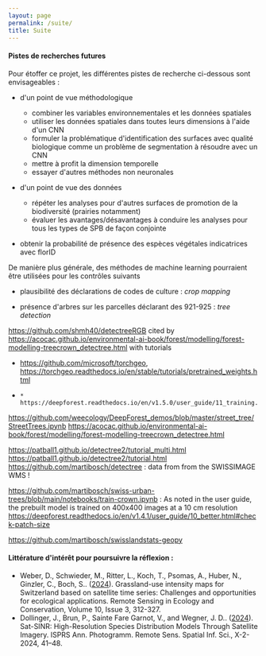 ```yaml
---
layout: page
permalink: /suite/
title: Suite
---
```


#### Pistes de recherches futures

Pour étoffer ce projet, les différentes pistes de recherche ci-dessous sont envisageables :

* d'un point de vue méthodologique
    * combiner les variables environnementales et les données spatiales
    * utiliser les données spatiales dans toutes leurs dimensions à l'aide d'un CNN
    * formuler la problématique d'identification des surfaces avec qualité biologique comme un problème de segmentation à résoudre avec un CNN
    * mettre à profit la dimension temporelle
    * essayer d'autres méthodes non neuronales

* d'un point de vue des données
    * répéter les analyses pour d'autres surfaces de promotion de la biodiversité (prairies notamment)
    * évaluer les avantages/désavantages à conduire les analyses pour tous les types de SPB de façon conjointe

* obtenir la probabilité de présence des espèces végétales indicatrices avec florID


De manière plus générale, des méthodes de machine learning pourraient être utilisées pour les contrôles suivants

* plausibilité des déclarations de codes de culture : *crop mapping*


* présence d'arbres sur les parcelles déclarant des 921-925 : *tree detection*

https://github.com/shmh40/detectreeRGB cited by https://acocac.github.io/environmental-ai-book/forest/modelling/forest-modelling-treecrown_detectree.html with tutorials


* https://github.com/microsoft/torchgeo, https://torchgeo.readthedocs.io/en/stable/tutorials/pretrained_weights.html
* 
      * https://deepforest.readthedocs.io/en/v1.5.0/user_guide/11_training.html
https://github.com/weecology/DeepForest_demos/blob/master/street_tree/StreetTrees.ipynb
https://acocac.github.io/environmental-ai-book/forest/modelling/forest-modelling-treecrown_detectree.html

  https://patball1.github.io/detectree2/tutorial_multi.html  
https://patball1.github.io/detectree2/tutorial.html
https://github.com/martibosch/detectree : data from from the SWISSIMAGE WMS !

https://github.com/martibosch/swiss-urban-trees/blob/main/notebooks/train-crown.ipynb :
As noted in the user guide, the prebuilt model is trained on 400x400 images at a 10 cm resolution https://deepforest.readthedocs.io/en/v1.4.1/user_guide/10_better.html#check-patch-size

https://github.com/martibosch/swisslandstats-geopy

#### Littérature d'intérêt pour poursuivre la réflexion :

* Weber, D., Schwieder, M., Ritter, L., Koch, T., Psomas, A., Huber, N., Ginzler, C., Boch, S.. ([2024](https://doi.org/10.1002/rse2.372)). Grassland-use intensity maps for Switzerland based on satellite time series: Challenges and opportunities for ecological applications. Remote Sensing in Ecology and Conservation, Volume 10, Issue 3, 312-327.
* Dollinger, J., Brun, P., Sainte Fare Garnot, V., and Wegner, J. D.. ([2024](https://doi.org/10.5194/isprs-annals-X-2-2024-41-2024)). Sat-SINR: High-Resolution Species Distribution Models Through Satellite Imagery. ISPRS Ann. Photogramm. Remote Sens. Spatial Inf. Sci., X-2-2024, 41–48.
